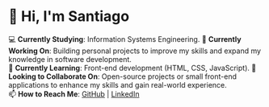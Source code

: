 # 👋 Hi, I'm Santiago  

💻 **Currently Studying**: Information Systems Engineering.
🔭 **Currently Working On**: Building personal projects to improve my skills and expand my knowledge in software development.  
🌱 **Currently Learning**: Front-end development (HTML, CSS, JavaScript). 
👯 **Looking to Collaborate On**: Open-source projects or small front-end applications to enhance my skills and gain real-world experience.  
📫 **How to Reach Me**:  [GitHub](https://github.com/santiagodelpercioR) | [LinkedIn](https://www.linkedin.com/in/santiagodelpercior)  
